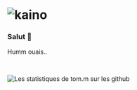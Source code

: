 # ![kaino](https://media-exp1.licdn.com/dms/image/C5616AQHENJndD4RwcQ/profile-displaybackgroundimage-shrink_350_1400/0?e=1600300800&v=beta&t=DMqv243CB8gKSEXC3fCzpnFTEuHQzBokqdCU1UhVJbU)

### Salut 👋

Humm ouais..

<p align='center'>
  <a href="#"></a>&nbsp;&nbsp;

</p>

![Les statistiques de tom.m sur les github](https://github-readme-stats.vercel.app/api?username=kainovaii&show_icons=true&hide=["prs","issues","contribs"])
